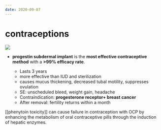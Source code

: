 ```yaml
---
date: 2020-09-07
---
```


# contraceptions

<!-- effectiveness of different contraceptions -->

![](https://photos.thisispiggy.com/file/wikiFiles/20200901073051.png)

- **progestin subdermal implant** is the **most effective contraceptive method** with a **>99% efficacy rate**.

	- Lasts 3 years
	- more effective than IUD and sterilization
	- causes mucus thickening, decreased tubal motility, suppresses ovulation
	- SE: unscheduled bleed, weight gain, headache
	- Contraindication: **progesterone receptor+ breast cancer**
	- After removal: fertility returns within a month

  <!-- ignore -->

[[phenytoin toxicity]] can cause failure in contraception with OCP by enhancing the metabolism of oral contraceptive pills through the induction of hepatic enzymes.
